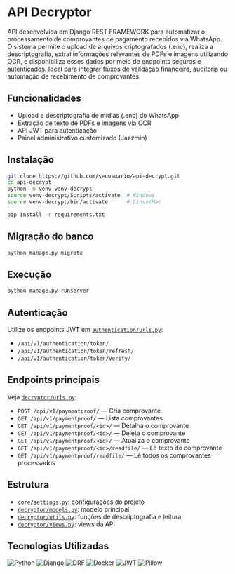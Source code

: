 # API Decryptor

API desenvolvida em Django REST FRAMEWORK para automatizar o processamento de comprovantes de pagamento recebidos via WhatsApp. O sistema permite o upload de arquivos criptografados (.enc), realiza a descriptografia, extrai informações relevantes de PDFs e imagens utilizando OCR, e disponibiliza esses dados por meio de endpoints seguros e autenticados. Ideal para integrar fluxos de validação financeira, auditoria ou automação de recebimento de comprovantes.

## Funcionalidades

- Upload e descriptografia de mídias (.enc) do WhatsApp
- Extração de texto de PDFs e imagens via OCR
- API JWT para autenticação
- Painel administrativo customizado (Jazzmin)

## Instalação

```sh
git clone https://github.com/seuusuario/api-decrypt.git
cd api-decrypt
python -m venv venv-decrypt
source venv-decrypt/Scripts/activate  # Windows
source venv-decrypt/bin/activate      # Linux/Mac

pip install -r requirements.txt
```

## Migração do banco

```sh
python manage.py migrate
```

## Execução

```sh
python manage.py runserver
```

## Autenticação

Utilize os endpoints JWT em [`authentication/urls.py`](authentication/urls.py):

- `/api/v1/authentication/token/`
- `/api/v1/authentication/token/refresh/`
- `/api/v1/authentication/token/verify/`

## Endpoints principais

Veja [`decryptor/urls.py`](decryptor/urls.py):

- `POST /api/v1/paymentproof/` — Cria comprovante
- `GET /api/v1/paymentproof/` — Lista comprovantes
- `GET /api/v1/paymentproof/<id>/` — Detalha o comprovante
- `GET /api/v1/paymentproof/<id>/` — Deleta o comprovante
- `GET /api/v1/paymentproof/<id>/` — Atualiza o comprovante
- `GET /api/v1/paymentproof/<id>/readfile/` — Lê texto do comprovante
- `GET /api/v1/paymentproof/readfile/` — Lê todos os comprovantes processados

## Estrutura

- [`core/settings.py`](core/settings.py): configurações do projeto
- [`decryptor/models.py`](decryptor/models.py): modelo principal
- [`decryptor/utils.py`](decryptor/utils.py): funções de descriptografia e leitura
- [`decryptor/views.py`](decryptor/views.py): views da API


## Tecnologias Utilizadas

![Python](https://img.shields.io/badge/Python_3.11+-3776AB?style=for-the-badge&logo=python&logoColor=white)
![Django](https://img.shields.io/badge/Django_5.x-092E20?style=for-the-badge&logo=django&logoColor=white)
![DRF](https://img.shields.io/badge/Django%20REST%20Framework-ff1709?style=for-the-badge&logo=django&logoColor=white)
![Docker](https://img.shields.io/badge/Docker-2496ED?style=for-the-badge&logo=docker&logoColor=white)
![JWT](https://img.shields.io/badge/JWT%20Auth-000000?style=for-the-badge&logo=jsonwebtokens&logoColor=white)
![Pillow](https://img.shields.io/badge/Pillow-FFDD00?style=for-the-badge&logo=python&logoColor=black)
